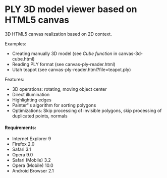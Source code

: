 PLY 3D model viewer based on HTML5 canvas
=========================================

3D HTML5 canvas realization based on 2D context.

Examples:
* Creating manually 3D model (see *Cube function* in canvas-3d-cube.html)
* Reading PLY format (see canvas-ply-reader.html)
* Utah teapot (see canvas-ply-reader.html?file=teapot.ply)

Features:
* 3D operations: rotating, moving object center
* Direct illumination
* Highlighting edges
* Painter''s algorithm for sorting polygons
* Optimizations: Skip processing of invisible polygons, skip processing of duplicated points, normals


#### Requirements:
* Internet Explorer 9
* Firefox 2.0
* Safari 3.1
* Opera 9.0
* Safari (Mobile) 3.2
* Opera (Mobile) 10.0
* Android Browser 2.1
